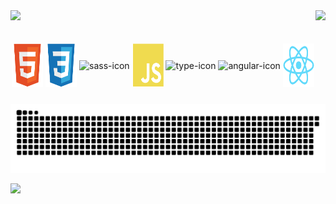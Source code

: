 <div>
  
  <img  height="150em" src="https://github-readme-stats.vercel.app/api?username=fc0n&show_icons=true&theme=dark&include_all_commits=true&count_private=true"/>
  <img align="right" height="150em" src="https://github-readme-stats.vercel.app/api/top-langs/?username=fc0n&layout=compact&langs_count=16&theme=dark"/>
</div>
<br>

<div  align="center"> 
  <div style="display: inline_block"><br>
    <img align="center" height="70" width="50" alt="html-icon" src="https://raw.githubusercontent.com/devicons/devicon/master/icons/html5/html5-original.svg">
    <img align="center" height="70" width="50" alt="css-icon" src="https://raw.githubusercontent.com/devicons/devicon/master/icons/css3/css3-original.svg">
    <img align="center" height="70" width="50" alt="sass-icon" src="https://cdn.jsdelivr.net/gh/devicons/devicon/icons/sass/sass-original.svg" />
    <img align="center" height="70" width="50" alt="js-icon"  src="https://raw.githubusercontent.com/devicons/devicon/master/icons/javascript/javascript-plain.svg">
    <img align="center" height="70" width="50" alt="type-icon" src="https://cdn.jsdelivr.net/gh/devicons/devicon/icons/typescript/typescript-original.svg" />
    <img align="center" height="70" width="50" alt="angular-icon" src="https://cdn.jsdelivr.net/gh/devicons/devicon/icons/angularjs/angularjs-original.svg" />   
    <img align="center" height="70" width="50" alt="react-icon" src="https://raw.githubusercontent.com/devicons/devicon/master/icons/react/react-original.svg">
   </div>
</div>
  
![Snake animation](https://github.com/fc0n/fc0n/blob/output/github-contribution-grid-snake.svg)

<p>
  <a href="https://www.linkedin.com/in/jean-gabriel-9b9924203/" alt="LinkedIn Jean Gabriel" target="_blank">
    <img src="https://img.shields.io/badge/LinkedIn-0077B5?style=for-the-badge&logo=linkedin&logoColor=white" />
  </a>
</p>
